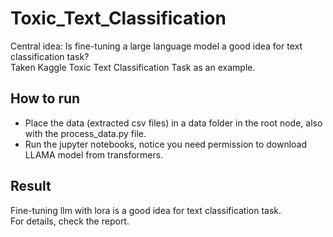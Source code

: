 # Toxic_Text_Classification

Central idea: Is fine-tuning a large language model a good idea for text classification task?  
Taken Kaggle Toxic Text Classification Task as an example.

## How to run
- Place the data (extracted csv files) in a data folder in the root node, also with the process_data.py file.  
- Run the jupyter notebooks, notice you need permission to download LLAMA model from transformers.

## Result
Fine-tuning llm with lora is a good idea for text classification task.  
For details, check the report.
